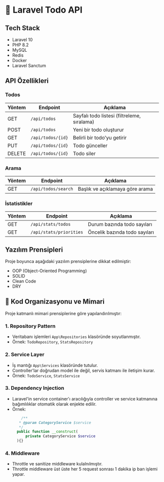 # 📝 Laravel Todo API

## Tech Stack

- Laravel 10
- PHP 8.2
- MySQL
- Redis
- Docker
- Laravel Sanctum


## API Özellikleri

### Todos

| Yöntem | Endpoint             | Açıklama                                  |
|--------|----------------------|-------------------------------------------|
| GET    | `/api/todos`         | Sayfalı todo listesi (filtreleme, sıralama) |
| POST   | `/api/todos`         | Yeni bir todo oluşturur                   |
| GET    | `/api/todos/{id}`    | Belirli bir todo'yu getirir               |
| PUT    | `/api/todos/{id}`    | Todo günceller                            |
| DELETE | `/api/todos/{id}`    | Todo siler                                |

### Arama

| Yöntem | Endpoint             | Açıklama                                  |
|--------|----------------------|-------------------------------------------|
| GET    | `/api/todos/search`  | Başlık ve açıklamaya göre arama           |

### İstatistikler

| Yöntem | Endpoint                  | Açıklama                                |
|--------|---------------------------|-----------------------------------------|
| GET    | `/api/stats/todos`        | Durum bazında todo sayıları             |
| GET    | `/api/stats/priorities`   | Öncelik bazında todo sayıları           |

## Yazılım Prensipleri

Proje boyunca aşağıdaki yazılım prensiplerine dikkat edilmiştir:

- OOP (Object-Oriented Programming)
- SOLID
- Clean Code
- DRY


## 🧱 Kod Organizasyonu ve Mimari

Proje katmanlı mimari prensiplerine göre yapılandırılmıştır:

### 1. Repository Pattern
- Veritabanı işlemleri `App\Repositories` klasöründe soyutlanmıştır.
- Örnek: `TodoRepository`, `StatsRepository`

### 2. Service Layer
- İş mantığı `App\Services` klasöründe tutulur.
- Controller'lar doğrudan model ile değil, servis katmanı ile iletişim kurar.
- Örnek: `TodoService`, `StatsService`

### 3. Dependency Injection
- Laravel'in service container'ı aracılığıyla controller ve service katmanına bağımlılıklar otomatik olarak enjekte edilir.
- Örnek:
  ```php
      /**
     * @param CategoryService $service
     */
    public function __construct(
        private CategoryService $service
    ){}
  
### 4. Middleware
- Throttle ve sanitize middleware kulalnılmıştır.
- Throttle middleware üst üste her 5 request sonrası 1 dakika ip ban işlemi yapar.